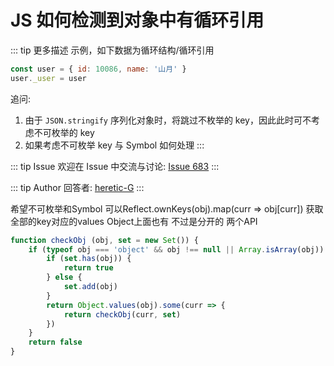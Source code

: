 # JS 如何检测到对象中有循环引用

::: tip 更多描述 
 示例，如下数据为循环结构/循环引用

``` js
const user = { id: 10086, name: '山月' }
user._user = user
```

追问:

1. 由于 `JSON.stringify` 序列化对象时，将跳过不枚举的 key，因此此时可不考虑不可枚举的 key
2. 如果考虑不可枚举 key 与 Symbol 如何处理 
::: 

::: tip Issue 
 欢迎在 Issue 中交流与讨论: [Issue 683](https://github.com/shfshanyue/Daily-Question/issues/683) 
:::

::: tip Author 
回答者: [heretic-G](https://github.com/heretic-G) 
:::

希望不可枚举和Symbol 可以Reflect.ownKeys(obj).map(curr => obj[curr]) 获取全部的key对应的values 
Object上面也有 不过是分开的 两个API

```javascript
function checkObj (obj, set = new Set()) {
    if (typeof obj === 'object' && obj !== null || Array.isArray(obj)) {
        if (set.has(obj)) {
            return true
        } else {
            set.add(obj)
        }
        return Object.values(obj).some(curr => {       
            return checkObj(curr, set)
        })
    }
    return false
}

```
